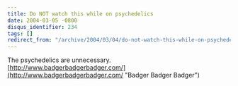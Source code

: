 ```yaml
---
title: Do NOT watch this while on psychedelics
date: 2004-03-05 -0800
disqus_identifier: 234
tags: []
redirect_from: "/archive/2004/03/04/do-not-watch-this-while-on-psychedelics.aspx/"
---
```


The psychedelics are unnecessary.
[http://www.badgerbadgerbadger.com/](http://www.badgerbadgerbadger.com/ "Badger Badger Badger")

